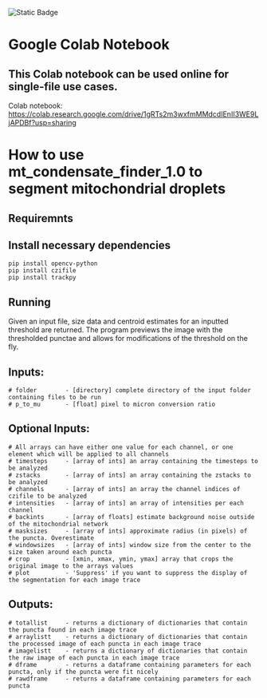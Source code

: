 ![Static Badge](https://img.shields.io/badge/mt%20condensate%20finder%20-%201.0-red)
# Google Colab Notebook
## This Colab notebook can be used online for single-file use cases. 
Colab notebook: https://colab.research.google.com/drive/1gRTs2m3wxfmMMdcdIEnII3WE9LjAPDBf?usp=sharing
# How to use mt_condensate_finder_1.0 to segment mitochondrial droplets

## Requiremnts 
## Install necessary dependencies
    pip install opencv-python
    pip install czifile
    pip install trackpy

## Running 
 Given an input file, size data and centroid estimates for an inputted threshold are returned. The program previews the image with the thresholded punctae and allows for modifications of the threshold on the fly.   
## Inputs:   
    # folder        - [directory] complete directory of the input folder containing files to be run
    # p_to_mu       - [float] pixel to micron conversion ratio
## Optional Inputs:
    # All arrays can have either one value for each channel, or one element which will be applied to all channels
    # timesteps     - [array of ints] an array containing the timesteps to be analyzed
    # zstacks       - [array of ints] an array containing the zstacks to be analyzed
    # channels      - [array of ints] an array the channel indices of czifile to be analyzed
    # intensities   - [array of ints] an array of intensities per each channel
    # backints      - [array of floats] estimate background noise outside of the mitochondrial network
    # masksizes     - [array of ints] approximate radius (in pixels) of the puncta. Overestimate
    # windowsizes   - [array of ints] window size from the center to the size taken around each puncta
    # crop          - [xmin, xmax, ymin, ymax] array that crops the original image to the arrays values
    # plot          - 'Suppress' if you want to suppress the display of the segmentation for each image trace
## Outputs:
    # totallist     - returns a dictionary of dictionaries that contain the puncta found in each image trace
    # arraylistt    - returns a dictionary of dictionaries that contain the processed image of each puncta in each image trace
    # imagelistt    - returns a dictionary of dictionaries that contain the raw image of each puncta in each image trace
    # dframe        - returns a dataframe containing parameters for each puncta, only if the puncta were fit nicely 
    # rawdframe     - returns a dataframe containing parameters for each puncta
    
